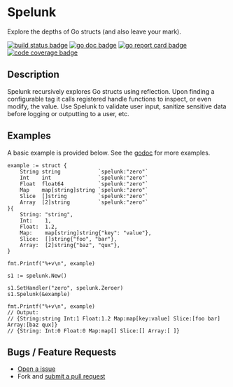 # Spelunk

Explore the depths of Go structs (and also leave your mark).

[![build status badge][travis-badge]][travis-url]
[![go doc badge][go-doc-badge]][go-doc-url]
[![go report card badge][go-reportcard-badge]][go-reportcard-url]
[![code coverage badge](codecov-badge)][codecov-url]

[travis-badge]: https://travis-ci.org/hharrisonhjones/go-spelunk.svg?branch=master
[travis-url]: https://travis-ci.org/harrisonhjones/go-spelunk
[go-doc-badge]: https://godoc.org/hhj.me/go/spelunk?status.svg
[go-doc-url]: https://godoc.org/hhj.me/go/spelunk
[go-reportcard-badge]: https://goreportcard.com/badge/hhj.me/go/spelunk
[go-reportcard-url]: https://goreportcard.com/report/hhj.me/go/spelunk
[codecov-badge]: https://codecov.io/gh/harrisonhjones/go-spelunk/branch/master/graph/badge.svg
[codecov-url]: https://codecov.io/gh/harrisonhjones/go-spelunk

## Description

Spelunk recursively explores Go structs using reflection. Upon finding
a configurable tag it calls registered handle functions to inspect, or
even modify, the value. Use Spelunk to validate user input, sanitize
sensitive data before logging or outputting to a user, etc.

## Examples

A basic example is provided below. See the
[godoc]((http://godoc.org/hhj.me/go/spelunk)) for more examples.

```
example := struct {
    String string            `spelunk:"zero"`
    Int    int               `spelunk:"zero"`
    Float  float64           `spelunk:"zero"`
    Map    map[string]string `spelunk:"zero"`
    Slice  []string          `spelunk:"zero"`
    Array  [2]string         `spelunk:"zero"`
}{
    String: "string",
    Int:    1,
    Float:  1.2,
    Map:    map[string]string{"key": "value"},
    Slice:  []string{"foo", "bar"},
    Array:  [2]string{"baz", "qux"},
}

fmt.Printf("%+v\n", example)

s1 := spelunk.New()

s1.SetHandler("zero", spelunk.Zeroer)
s1.Spelunk(&example)

fmt.Printf("%+v\n", example)
// Output:
// {String:string Int:1 Float:1.2 Map:map[key:value] Slice:[foo bar] Array:[baz qux]}
// {String: Int:0 Float:0 Map:map[] Slice:[] Array:[ ]}
```

## Bugs / Feature Requests

- [Open a issue](https://github.com/harrisonhjones/go-spelunk/issues/new)
- Fork and [submit a pull request](https://github.com/harrisonhjones/go-spelunk/compare)

